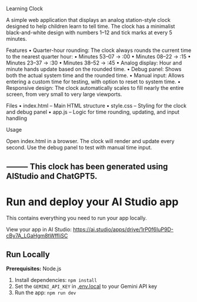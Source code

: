 Learning Clock

A simple web application that displays an analog station-style clock designed to help children learn to tell time. The clock has a minimalist black-and-white design with numbers 1–12 and tick marks at every 5 minutes.

Features
	•	Quarter-hour rounding: The clock always rounds the current time to the nearest quarter hour:
	•	Minutes 53–07 → :00
	•	Minutes 08–22 → :15
	•	Minutes 23–37 → :30
	•	Minutes 38–52 → :45
	•	Analog display: Hour and minute hands update based on the rounded time.
	•	Debug panel: Shows both the actual system time and the rounded time.
	•	Manual input: Allows entering a custom time for testing, with option to reset to system time.
	•	Responsive design: The clock automatically scales to fill nearly the entire screen, from very small to very large viewports.

Files
	•	index.html – Main HTML structure
	•	style.css – Styling for the clock and debug panel
	•	app.js – Logic for time rounding, updating, and input handling

Usage

Open index.html in a browser. The clock will render and update every second. Use the debug panel to test with manual time input.

⸻
This clock has been generated using AIStudio and ChatGPT5.
----- 

# Run and deploy your AI Studio app

This contains everything you need to run your app locally.

View your app in AI Studio: https://ai.studio/apps/drive/1rP0f6IuP9D-cBy7A_LGaHgm8tWffliSC

## Run Locally

**Prerequisites:**  Node.js


1. Install dependencies:
   `npm install`
2. Set the `GEMINI_API_KEY` in [.env.local](.env.local) to your Gemini API key
3. Run the app:
   `npm run dev`
